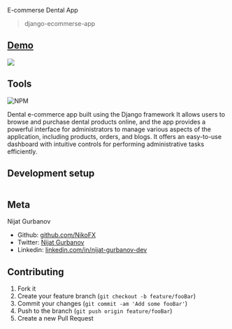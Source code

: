 E-commerse Dental App
> django-ecommerse-app


 ## [Demo](https://ecommerse.denteca.az/)
 
 ![](header.png)


## Tools
![NPM](https://img.shields.io/badge/NPM-%23CB3837.svg?style=for-the-badge&logo=npm&logoColor=white)


Dental e-commerce app built using the Django framework It allows users to browse and purchase dental products online, and the app provides a powerful interface for administrators to manage various aspects of the application, including products, orders, and blogs. It offers an easy-to-use dashboard with intuitive controls for performing administrative tasks efficiently.



## Development setup

```sh

```

## Meta

 Nijat Gurbanov

- Github: [github.com/NikoFX](https://github.com/NikoFX)
- Twitter: [Nijat Gurbanov](https://twitter.com/)
- Linkedin: [linkedin.com/in/nijat-gurbanov-dev](https://www.linkedin.com/in/nijat-gurbanov-dev/)

## Contributing

1. Fork it
2. Create your feature branch (`git checkout -b feature/fooBar`)
3. Commit your changes (`git commit -am 'Add some fooBar'`)
4. Push to the branch (`git push origin feature/fooBar`)
5. Create a new Pull Request
